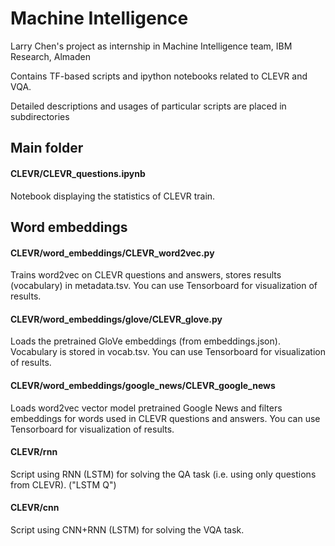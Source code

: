 # Machine Intelligence

Larry Chen's project as internship in Machine Intelligence team, IBM Research, Almaden

Contains TF-based scripts and ipython notebooks related to CLEVR and VQA.

Detailed descriptions and usages of particular scripts are placed in subdirectories

## Main folder

#### CLEVR/CLEVR_questions.ipynb
Notebook displaying the statistics of CLEVR train.

## Word embeddings

#### CLEVR/word_embeddings/CLEVR_word2vec.py
Trains word2vec on CLEVR questions and answers, stores results (vocabulary) in metadata.tsv. You can use Tensorboard for visualization of results.

#### CLEVR/word_embeddings/glove/CLEVR_glove.py
Loads the pretrained GloVe embeddings (from embeddings.json). Vocabulary is stored in vocab.tsv. You can use Tensorboard for visualization of results.

#### CLEVR/word_embeddings/google_news/CLEVR_google_news
Loads word2vec vector model pretrained Google News and filters embeddings for words used in CLEVR questions and answers. You can use Tensorboard for visualization of results.

#### CLEVR/rnn
Script using RNN (LSTM) for solving the QA task (i.e. using only questions from CLEVR). ("LSTM Q")

#### CLEVR/cnn
Script using CNN+RNN (LSTM) for solving the VQA task.



